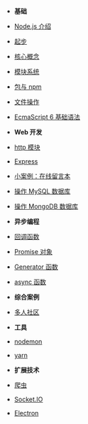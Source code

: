 - **基础**
- [Node.js 介绍](introduction)
- [起步](getting-started)
- [核心概念](architecture)
- [模块系统](module)
- [包与 npm](package-npm.md)
- [文件操作](fs)
- [EcmaScript 6 基础语法](es6-base.md)

- **Web 开发**
- [http 模块](web)
- [Express](express)
- [小案例：在线留言本](online-guestbook)
- [操作 MySQL 数据库](node-mysql)
- [操作 MongoDB 数据库](node-mongodb)

- **异步编程**
- [回调函数](callback)
- [Promise 对象](promise)
- [Generator 函数](generator)
- [async 函数](async)


- **综合案例**
- [多人社区](ithub)




- **工具**
- [nodemon](nodemon)
- [yarn](yarn)



- **扩展技术**
- [爬虫](spider)
- [Socket.IO](socketio)
- [Electron](electron)
